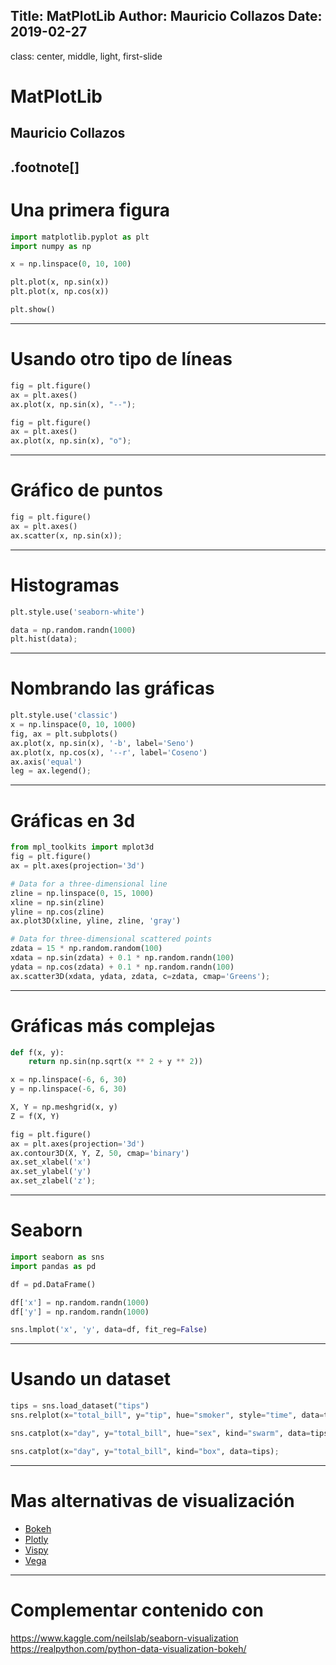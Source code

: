 Title: MatPlotLib
Author: Mauricio Collazos
Date: 2019-02-27
![]()
---
class: center, middle, light, first-slide
# MatPlotLib
## Mauricio Collazos
.footnote[]
---
# Una primera figura

```python
import matplotlib.pyplot as plt
import numpy as np

x = np.linspace(0, 10, 100)

plt.plot(x, np.sin(x))
plt.plot(x, np.cos(x))

plt.show()
```

---
# Usando otro tipo de líneas

```python
fig = plt.figure()
ax = plt.axes()
ax.plot(x, np.sin(x), "--");
```

```python
fig = plt.figure()
ax = plt.axes()
ax.plot(x, np.sin(x), "o");
```

---
# Gráfico de puntos
```python
fig = plt.figure()
ax = plt.axes()
ax.scatter(x, np.sin(x));
```

---
# Histogramas

```python
plt.style.use('seaborn-white')

data = np.random.randn(1000)
plt.hist(data);
```

---
# Nombrando las gráficas

```python
plt.style.use('classic')
x = np.linspace(0, 10, 1000)
fig, ax = plt.subplots()
ax.plot(x, np.sin(x), '-b', label='Seno')
ax.plot(x, np.cos(x), '--r', label='Coseno')
ax.axis('equal')
leg = ax.legend();
```

---
# Gráficas en 3d

```python
from mpl_toolkits import mplot3d
fig = plt.figure()
ax = plt.axes(projection='3d')

# Data for a three-dimensional line
zline = np.linspace(0, 15, 1000)
xline = np.sin(zline)
yline = np.cos(zline)
ax.plot3D(xline, yline, zline, 'gray')

# Data for three-dimensional scattered points
zdata = 15 * np.random.random(100)
xdata = np.sin(zdata) + 0.1 * np.random.randn(100)
ydata = np.cos(zdata) + 0.1 * np.random.randn(100)
ax.scatter3D(xdata, ydata, zdata, c=zdata, cmap='Greens');
```

---
# Gráficas más complejas
```python
def f(x, y):
    return np.sin(np.sqrt(x ** 2 + y ** 2))

x = np.linspace(-6, 6, 30)
y = np.linspace(-6, 6, 30)

X, Y = np.meshgrid(x, y)
Z = f(X, Y)

fig = plt.figure()
ax = plt.axes(projection='3d')
ax.contour3D(X, Y, Z, 50, cmap='binary')
ax.set_xlabel('x')
ax.set_ylabel('y')
ax.set_zlabel('z');
```

---
# Seaborn

```python
import seaborn as sns
import pandas as pd

df = pd.DataFrame()

df['x'] = np.random.randn(1000)
df['y'] = np.random.randn(1000)

sns.lmplot('x', 'y', data=df, fit_reg=False)

```

---
# Usando un dataset
```python
tips = sns.load_dataset("tips")
sns.relplot(x="total_bill", y="tip", hue="smoker", style="time", data=tips);
```

```python
sns.catplot(x="day", y="total_bill", hue="sex", kind="swarm", data=tips);
```

```python
sns.catplot(x="day", y="total_bill", kind="box", data=tips);
```

---
# Mas alternativas de visualización
- [Bokeh](https://bokeh.pydata.org/en/latest/)
- [Plotly](https://plot.ly/)
- [Vispy](http://vispy.org/)
- [Vega](https://vega.github.io/)

---
# Complementar contenido con
https://www.kaggle.com/neilslab/seaborn-visualization
https://realpython.com/python-data-visualization-bokeh/